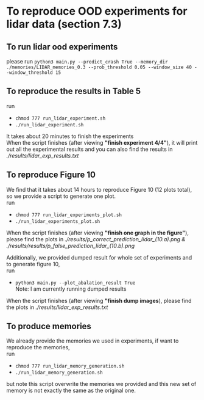 # To reproduce OOD experiments for lidar data (section 7.3)

## To run lidar ood experiments

please run `python3 main.py --predict_crash True --memory_dir ./memories/LIDAR_memories_0.3 --prob_threshold 0.05 --window_size 40 --window_threshold 15`

## To reproduce the results in Table 5

run 
- `chmod 777 run_lidar_experiment.sh`
- `./run_lidar_experiment.sh`

It takes about 20 minutes to finish the experiments <br>
When the script finishes (after viewing **"finish experiment 4/4"**), it will print out all the experimental results and you can also find the results in *./results/lidar_exp_results.txt*

## To reproduce Figure 10
We find that it takes about 14 hours to reproduce Figure 10 (12 plots total), so we provide a script to generate one plot. <br>
run 
- `chmod 777 run_lidar_experiments_plot.sh`
- `./run_lidar_experiments_plot.sh`

When the script finishes (after viewing **"finish one graph in the figure"**), please find the plots in *./results/p_correct_prediction_lidar_(10.a).png & ./results/results/p_false_prediction_lidar_(10.b).png*

Additionally, we provided dumped result for whole set of experiments and to generate figure 10, <br>
run 
- `python3 main.py --plot_abalation_result True` <br>
Note: I am currently running dumped results <br>

When the script finishes (after viewing **"finish dump images**), please find the plots in *./results/lidar_exp_results.txt*

## To produce memories

We already provide the memories we used in experiments, if want to reproduce the memories, <br>
run 
- `chmod 777 run_lidar_memory_generation.sh`
- `./run_lidar_memory_generation.sh`

but note this script overwrite the memories we provided and this new set of memory is not exactly the same as the original one. <br>
